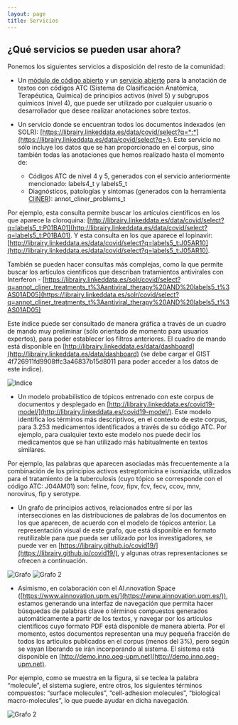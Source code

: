 ```yaml
---
layout: page
title: Servicios
---
```


## ¿Qué servicios se pueden usar ahora?

Ponemos los siguientes servicios a disposición del resto de la comunidad:
 * Un [módulo de código abierto](https://github.com/librairy/bio-nlp) y un [servicio abierto](https://librairy.github.io/bio-nlp/) para la anotación de textos con códigos ATC (Sistema de Clasificación Anatómica, Terapéutica, Química) de principios activos (nivel 5) y subgrupos químicos (nivel 4), que puede ser utilizado por cualquier usuario o desarrollador que desee realizar anotaciones sobre textos.

 * Un servicio donde se encuentran todos los documentos indexados (en SOLR): [https://librairy.linkeddata.es/data/covid/select?q=*:*](https://librairy.linkeddata.es/data/covid/select?q=*:*). Este servicio no sólo incluye los datos que se han proporcionado en el corpus, sino también todas las anotaciones que hemos realizado hasta el momento de:

   * Códigos ATC de nivel 4 y 5, generados con el servicio anteriormente mencionado: labels4_t y labels5_t
   * Diagnósticos, patologías y síntomas (generados con la herramienta [CliNER](http://text-machine.cs.uml.edu/cliner/)): annot_cliner_problems_t

Por ejemplo, esta consulta permite buscar los artículos científicos en los que aparece la cloroquina: [http://librairy.linkeddata.es/data/covid/select?q=labels5_t:P01BA01](http://librairy.linkeddata.es/data/covid/select?q=labels5_t:P01BA01). Y esta consulta en los que aparece el lopinavir: [http://librairy.linkeddata.es/data/covid/select?q=labels5_t:J05AR10](http://librairy.linkeddata.es/data/covid/select?q=labels5_t:J05AR10).

También se pueden hacer consultas más complejas, como la que permite buscar los artículos científicos que describan tratamientos antivirales con Interferon - [https://librairy.linkeddata.es/solr/covid/select?q=annot_cliner_treatments_t%3Aantiviral_therapy%20AND%20labels5_t%3AS01AD05](https://librairy.linkeddata.es/solr/covid/select?q=annot_cliner_treatments_t%3Aantiviral_therapy%20AND%20labels5_t%3AS01AD05)

Este índice puede ser consultado de manera gráfica a través de un cuadro de mando muy preliminar (sólo orientado de momento para usuarios expertos), para poder establecer los filtros anteriores. El cuadro de mando está disponible en [http://librairy.linkeddata.es/data/dashboard](http://librairy.linkeddata.es/data/dashboard) (se debe cargar el GIST 4f726911fd9908ffc3a46837b15d8011 para poder acceder a los datos de este índice).

![Indice](../img/servicios/solr.png "Indice")

 * Un modelo probabilístico de tópicos entrenado con este corpus de documentos y desplegado en [http://librairy.linkeddata.es/covid19-model/](http://librairy.linkeddata.es/covid19-model/). Este modelo identifica los términos más descriptivos, en el contexto de este corpus, para 3.253 medicamentos identificados a través de su código ATC. Por ejemplo, para cualquier texto este modelo nos puede decir los medicamentos que se han utilizado más habitualmente en textos similares.

Por ejemplo, las palabras que aparecen asociadas más frecuentemente a la combinación de los principios activos estreptomicina e isoniazida, utilizados para el tratamiento de la tuberculosis (cuyo tópico se corresponde con el código ATC: J04AM01) son: feline, fcov, fipv, fcv, fecv, ccov, mnv, norovirus, fip y serotype.

 * Un grafo de principios activos, relacionados entre sí por las intersecciones en las distribuciones de palabras de los documentos en los que aparecen, de acuerdo con el modelo de tópicos anterior. La representación visual de este grafo, que está disponible en formato reutilizable para que pueda ser utilizado por los investigadores, se puede ver en [https://librairy.github.io/covid19/](https://librairy.github.io/covid19/), y algunas otras representaciones se ofrecen a continuación.

![Grafo](../img/servicios/graph-1.png "Grafo")
![Grafo 2](../img/servicios/graph-2.png "Grafo 2")

* Asimismo, en colaboración con el AI.nnovation Space ([https://www.ainnovation.upm.es/](https://www.ainnovation.upm.es/)), estamos generando una interfaz de navegación que permita hacer búsquedas de palabras clave o términos compuestos generados automáticamente a partir de los textos, y navegar por los artículos científicos cuyo formato PDF está disponible de manera abierta. Por el momento, estos documentos representan una muy pequeña fracción de todos los artículos publicados en el corpus (menos del 3%), pero según se vayan liberando se irán incorporando al sistema. El sistema está disponible en [http://demo.inno.oeg-upm.net](http://demo.inno.oeg-upm.net).

Por ejemplo, como se muestra en la figura, si se teclea la palabra “molecule”, el sistema sugiere, entre otros, los siguientes términos compuestos: “surface molecules”, “cell-adhesion molecules”, “biological macro-molecules”, lo que puede ayudar en dicha navegación. 

![Grafo 2](../img/servicios/keyq.png "Grafo 2")
